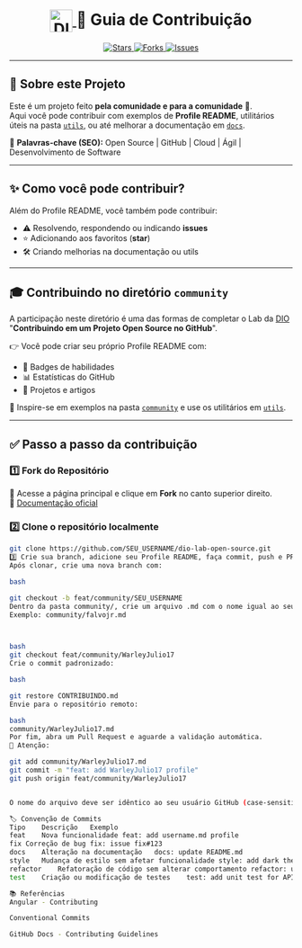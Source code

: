<h1 align="center">
  <a href="https://www.dio.me/">
    <img align="center" width="40px" src="https://hermes.digitalinnovation.one/assets/diome/logo-minimized.png" alt="DIO Logo">
  </a>
  <span> 🚀 Guia de Contribuição</span>
</h1>

<p align="center">
  <a href="https://github.com/digitalinnovationone/dio-lab-open-source/stargazers">
    <img alt="Stars" src="https://img.shields.io/github/stars/digitalinnovationone/dio-lab-open-source?style=social">
  </a>
  <a href="https://github.com/digitalinnovationone/dio-lab-open-source/forks">
    <img alt="Forks" src="https://img.shields.io/github/forks/digitalinnovationone/dio-lab-open-source?style=social">
  </a>
  <a href="https://github.com/digitalinnovationone/dio-lab-open-source/issues">
    <img alt="Issues" src="https://img.shields.io/github/issues/digitalinnovationone/dio-lab-open-source?style=social">
  </a>
</p>

---

## 📌 Sobre este Projeto
Este é um projeto feito **pela comunidade e para a comunidade** 💙.  
Aqui você pode contribuir com exemplos de **Profile README**, utilitários úteis na pasta [`utils`](./utils), ou até melhorar a documentação em [`docs`](./docs).

🔑 **Palavras-chave (SEO):** Open Source | GitHub | Cloud | Ágil | Desenvolvimento de Software

---

## ✨ Como você pode contribuir?
Além do Profile README, você também pode contribuir:
- ⚠️ Resolvendo, respondendo ou indicando **issues**  
- ⭐ Adicionando aos favoritos (**star**)  
- 🛠️ Criando melhorias na documentação ou utils  

---

## 🎓 Contribuindo no diretório `community`
A participação neste diretório é uma das formas de completar o Lab da [DIO](https://www.dio.me/) "**Contribuindo em um Projeto Open Source no GitHub**".

👉 Você pode criar seu próprio Profile README com:
- 🎯 Badges de habilidades  
- 📊 Estatísticas do GitHub  
- 🚀 Projetos e artigos  

📌 Inspire-se em exemplos na pasta [`community`](./community) e use os utilitários em [`utils`](./utils).  

---

## ✅ Passo a passo da contribuição

### 1️⃣ Fork do Repositório  
🍴 Acesse a página principal e clique em **Fork** no canto superior direito.  
🔗 [Documentação oficial](https://docs.github.com/pt/pull-requests/collaborating-with-pull-requests/working-with-forks/fork-a-repo)

### 2️⃣ Clone o repositório localmente
```bash
git clone https://github.com/SEU_USERNAME/dio-lab-open-source.git
3️⃣ Crie sua branch, adicione seu Profile README, faça commit, push e PR
Após clonar, crie uma nova branch com:

bash

git checkout -b feat/community/SEU_USERNAME
Dentro da pasta community/, crie um arquivo .md com o nome igual ao seu usuário GitHub.
Exemplo: community/falvojr.md



bash
git checkout feat/community/WarleyJulio17
Crie o commit padronizado:

bash

git restore CONTRIBUINDO.md
Envie para o repositório remoto:

bash
community/WarleyJulio17.md
Por fim, abra um Pull Request e aguarde a validação automática.
📌 Atenção:

git add community/WarleyJulio17.md
git commit -m "feat: add WarleyJulio17 profile"
git push origin feat/community/WarleyJulio17


O nome do arquivo deve ser idêntico ao seu usuário GitHub (case-sensitive)

🏷️ Convenção de Commits
Tipo	Descrição	Exemplo
feat	Nova funcionalidade	feat: add username.md profile
fix	Correção de bug	fix: issue fix#123
docs	Alteração na documentação	docs: update README.md
style	Mudança de estilo sem afetar funcionalidade	style: add dark theme
refactor	Refatoração de código sem alterar comportamento	refactor: update UserService
test	Criação ou modificação de testes	test: add unit test for API

📚 Referências
Angular - Contributing

Conventional Commits

GitHub Docs - Contributing Guidelines









